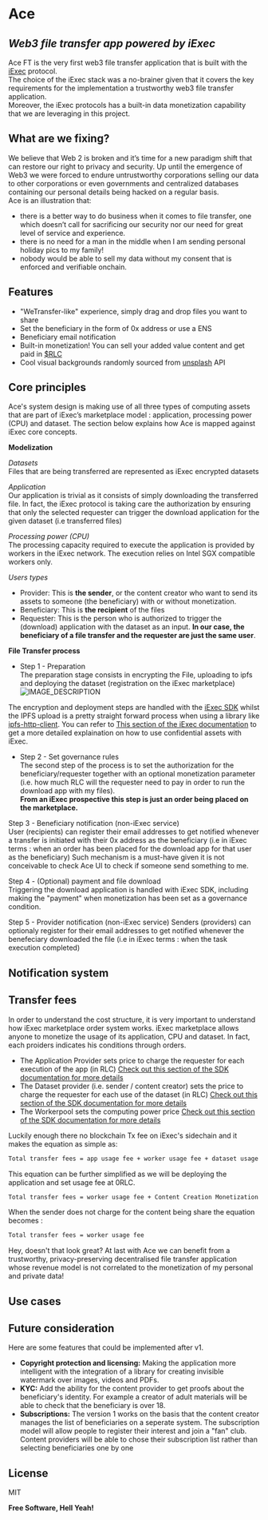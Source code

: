 # Ace
## _Web3 file transfer app powered by iExec_ 

Ace FT is the very first web3 file transfer application that is built with the [iExec](https://iex.ec) protocol.  
The choice of the iExec stack was a no-brainer given that it covers the key requirements for the implementation a trustworthy web3 file transfer application.  
Moreover, the iExec protocols has a built-in data monetization capability that we are leveraging in this project.

## What are we fixing?
We believe that Web 2 is broken and it’s time for a new paradigm shift that can restore our right to privacy and security. 
Up until the emergence of Web3 we were forced to endure untrustworthy corporations selling our data to other corporations or even governments and centralized databases containing our personal details being hacked on a regular basis.  
Ace is an illustration that:  
- there is a better way to do business when it comes to file transfer, one which doesn’t call for sacrificing our security nor our need for great level of service and experience. 
- there is no need for a man in the middle when I am sending personal holiday pics to my family!
- nobody would be able to sell my data without my consent that is enforced and verifiable onchain.


## Features

- "WeTransfer-like" experience,  simply drag and drop files you want to share
- Set the beneficiary in the form of 0x address or use a ENS
- Beneficiary email notification 
- Built-in monetization! You can sell your added value content and get paid in [$RLC](https://coinmarketcap.com/currencies/rlc/)
- Cool visual backgrounds randomly sourced from [unsplash](https://unsplash.com) API


## Core principles

Ace's system design is making use of all three types of computing assets that are part of iExec’s marketplace model : application, processing power (CPU) and dataset. The section below explains how Ace is mapped against iExec core concepts. 

**Modelization**

_Datasets_  
Files that are being transferred are represented as iExec encrypted datasets

_Application_  
Our application is trivial as it consists of simply downloading the transferred file. In fact, the iExec protocol is taking care the authorization by ensuring that only the selected requester can trigger the download application for the given dataset (i.e transferred files)

_Processing power (CPU)_  
The processing capacity required to execute the application is provided by workers in the iExec network. The execution relies on Intel SGX compatible workers only.

_Users types_  
- Provider: This is **the sender**, or the content creator who want to send its assets to someone (the beneficiary) with or without monetization.
- Beneficiary: This is **the recipient** of the files
- Requester: This is the person who is authorized to trigger the (download) application with the dataset as an input. **In our case, the beneficiary of a file transfer and the requester are just the same user**.
 

**File Transfer process**

- Step 1 - Preparation  
The preparation stage consists in encrypting the File, uploading to ipfs and deploying the dataset (registration on the iExec marketplace)  
![IMAGE_DESCRIPTION](https://bafybeigb3aodzwkqsf3kdffjodbluzxpvvpe5ixzz542jcec4swzl3wbqi.ipfs.infura-ipfs.io)
 

The encryption and deployment steps are handled with the [iExec SDK](https://github.com/iExecBlockchainComputing/iexec-sdk) whilst the IPFS upload is a pretty straight forward process when using a library like [ipfs-http-client](https://www.npmjs.com/package/ipfs-http-client).
You can refer to [This section of the iExec documentation](https://docs.iex.ec/for-developers/confidential-computing/sgx-encrypted-dataset) to get a more detailed explaination on how to use confidential assets with iExec.


- Step 2 - Set governance rules  
The second step of the process is to set the authorization for the beneficiary/requester together with an optional monetization parameter (i.e. how much RLC will the requester need to pay in order to run the download app with my files).  
**From an iExec prospective this step is just an order being placed on the marketplace.**

Step 3 -  Beneficiary notification (non-iExec service)  
User (recipients) can register their email addresses to get notified whenever a transfer is initiated with their 0x address as the beneficiary (i.e in iExec terms : when an order has been placed for the download app for that user as the beneficiary)
Such mechanism is a must-have given it is not conceivable to check Ace UI to check if someone send something to me. 

Step 4 - (Optional) payment and file download  
Triggering the download application is handled with iExec SDK, including making the "payment" when monetization has been set as a governance condition.

Step 5 - Provider notification (non-iExec service)
Senders (providers) can optionaly register for their email addresses to get notified whenever the benefeciary downloaded the file (i.e in iExec terms : when the task execution completed)


## Notification system


## Transfer fees
In order to understand the cost structure, it is very important to understand how iExec marketplace order system works. 
iExec marketplace allows anyone to monetize the usage of its application, CPU and dataset. In fact, each proiders indicates his conditions through orders.  

- The Application Provider sets price to charge the requester for each execution of the app (in RLC)
[Check out this section of the SDK documentation for more details](https://github.com/iExecBlockchainComputing/iexec-sdk/blob/master/CLI.md#sell-your-app-on-the-marketplace) 
- The Dataset provider (i.e. sender / content creator) sets the price to charge the requester for each use of the dataset (in RLC)
[Check out this section of the SDK documentation for more details](https://github.com/iExecBlockchainComputing/iexec-sdk/blob/master/CLI.md#sell-your-computing-power-at-limit-price-on-the-marketplace) 
- The Workerpool sets the computing power price 
[Check out this section of the SDK documentation for more details](https://github.com/iExecBlockchainComputing/iexec-sdk/blob/master/CLI.md#sell-your-computing-power-at-limit-price-on-the-marketplace) 

Luckily enough there no blockchain Tx fee on iExec's sidechain and it makes the equation as simple as:  

```sh
Total transfer fees = app usage fee + worker usage fee + dataset usage fee
```

This equation can be further simplified as we will be deploying the application and set usage fee at 0RLC.  

```sh
Total transfer fees = worker usage fee + Content Creation Monetization fee
```

When the sender does not charge for the content being share the equation becomes :
```sh
Total transfer fees = worker usage fee
```

Hey, doesn't that look great? At last with Ace we can benefit from a trustworthy, privacy-preserving decentralised file transfer application whose revenue model is not correlated to the monetization of my personal and private data! 

## Use cases

## Future consideration
Here are some features that could be implemented after v1. 
- **Copyright protection and licensing:** Making the application more intelligent with the integration of a library for creating invisible watermark over images, videos and PDFs.
- **KYC:** Add the ability for the content provider to get proofs about the beneficiary's identity. For example a creator of adult materials will be able to check that the beneficiary is over 18.
- **Subscriptions:** The version 1 works on the basis that the content creator manages the list of beneficiaries on a seperate system. The subscription model will allow people to register their interest and join a "fan" club. Content providers will be able to chose their subscription list rather than selecting beneficiaries one by one


## License

MIT

**Free Software, Hell Yeah!**
